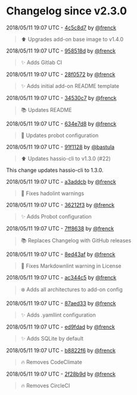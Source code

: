 # Changelog since v2.3.0

2018/05/11 19:07 UTC - [4c5c8d7](https://github.com/hassio-addons/addon-terminal/commit/4c5c8d727a5133027693e9b78ee6b3d2c5e70aac) by [@frenck](https://github.com/frenck)
> :arrow_up: Upgrades add-on base image to v1.4.0 

2018/05/11 19:07 UTC - [958518d](https://github.com/hassio-addons/addon-terminal/commit/958518d15738e6add544bf68d2a6f404379a839b) by [@frenck](https://github.com/frenck)
> :sparkles: Adds Gitlab CI 

2018/05/11 19:07 UTC - [28f0572](https://github.com/hassio-addons/addon-terminal/commit/28f05728e0c7752df95f90f3291487b8e9b0c563) by [@frenck](https://github.com/frenck)
> :sparkles: Adds initial add-on README template 

2018/05/11 19:07 UTC - [34530c7](https://github.com/hassio-addons/addon-terminal/commit/34530c797475ef961acfa77ce48280b50dd1ec36) by [@frenck](https://github.com/frenck)
> :books: Updates README 

2018/05/11 19:07 UTC - [634e7d8](https://github.com/hassio-addons/addon-terminal/commit/634e7d8a2d9ac6857f4735c5fb0a238502ebd97f) by [@frenck](https://github.com/frenck)
> :rocket: Updates probot configuration 

2018/05/11 19:07 UTC - [91f1128](https://github.com/hassio-addons/addon-terminal/commit/91f112844c667b66932a06054c25b0116c482368) by [@bastula](https://github.com/bastula)
> :arrow_up: Updates hassio-cli to v1.3.0 (#22)

This change updates hassio-cli to 1.3.0. 

2018/05/11 19:07 UTC - [a3addcb](https://github.com/hassio-addons/addon-terminal/commit/a3addcb994232bef5f192429e4b2212f598b521c) by [@frenck](https://github.com/frenck)
> :shirt: Fixes hadolint warnings 

2018/05/11 19:07 UTC - [36212f3](https://github.com/hassio-addons/addon-terminal/commit/36212f30c931eb519aade025a4ca1f6195ce2b6a) by [@frenck](https://github.com/frenck)
> :sparkles: Adds Probot configuration 

2018/05/11 19:07 UTC - [7ff8638](https://github.com/hassio-addons/addon-terminal/commit/7ff8638586c8221fa85154e40b65e890ebbce241) by [@frenck](https://github.com/frenck)
> :books: Replaces Changelog with GitHub releases 

2018/05/11 19:07 UTC - [8ed43af](https://github.com/hassio-addons/addon-terminal/commit/8ed43af703620d09c1f213db3cf1da325b40a2d7) by [@frenck](https://github.com/frenck)
> :shirt: Fixes Markdownlint warning in License 

2018/05/11 19:07 UTC - [ac344c5](https://github.com/hassio-addons/addon-terminal/commit/ac344c511f985388b72de0d729bc215dfd1b363c) by [@frenck](https://github.com/frenck)
> :snowflake: Adds all architectures to add-on config 

2018/05/11 19:07 UTC - [87aed33](https://github.com/hassio-addons/addon-terminal/commit/87aed3394a8df653c7534e2fea9af45aed2fb908) by [@frenck](https://github.com/frenck)
> :sparkles: Adds .yamllint configuration 

2018/05/11 19:07 UTC - [ed9fdad](https://github.com/hassio-addons/addon-terminal/commit/ed9fdad1d94c2cbae79b6ee389503ff42791c2fc) by [@frenck](https://github.com/frenck)
> :sparkles: Adds SQLite by default 

2018/05/11 19:07 UTC - [b8822f6](https://github.com/hassio-addons/addon-terminal/commit/b8822f69ce3e2de99dc2949c83771b2460c736b2) by [@frenck](https://github.com/frenck)
> :fire: Removes CodeClimate 

2018/05/11 19:07 UTC - [2f28b9d](https://github.com/hassio-addons/addon-terminal/commit/2f28b9d1885f377db0045bcb80cd42fe1d1ff5b6) by [@frenck](https://github.com/frenck)
> :fire: Removes CircleCI 

